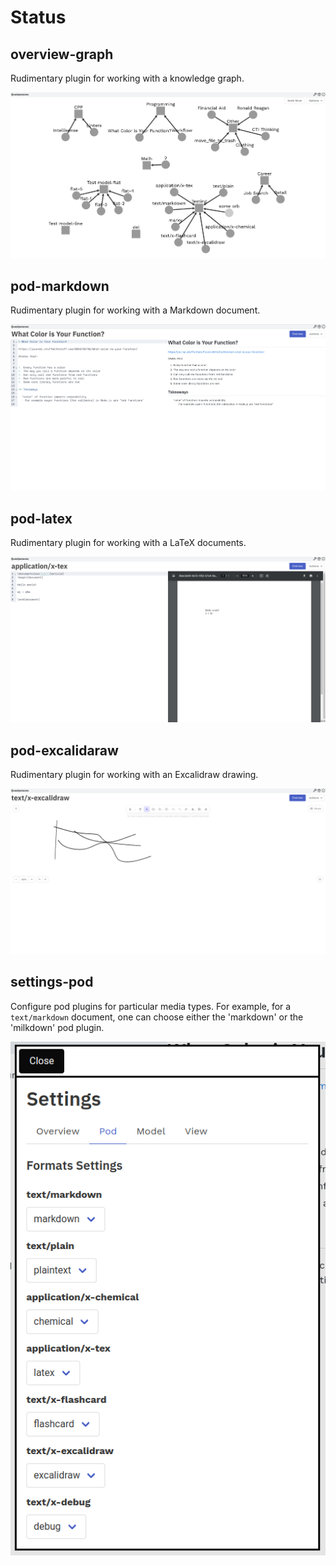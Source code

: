 # Status

## overview-graph

Rudimentary plugin for working with a knowledge graph.

![Output of the graph overview](../assets/overview-graph.png)

## pod-markdown

Rudimentary plugin for working with a Markdown document.

![Output of the markdown pod](../assets/pod-markdown.png)

## pod-latex

Rudimentary plugin for working with a LaTeX documents.

![Output of the latex pod](../assets/pod-latex.png)

## pod-excalidaraw

Rudimentary plugin for working with an Excalidraw drawing.

![Output of the excalidraw pod](../assets/pod-excalidraw.png)

## settings-pod

Configure pod plugins for particular media types. For example, for a `text/markdown` document, one can choose either the 'markdown' or the 'milkdown' pod plugin.

![Settings for pods](../assets/settings-pod.png)
